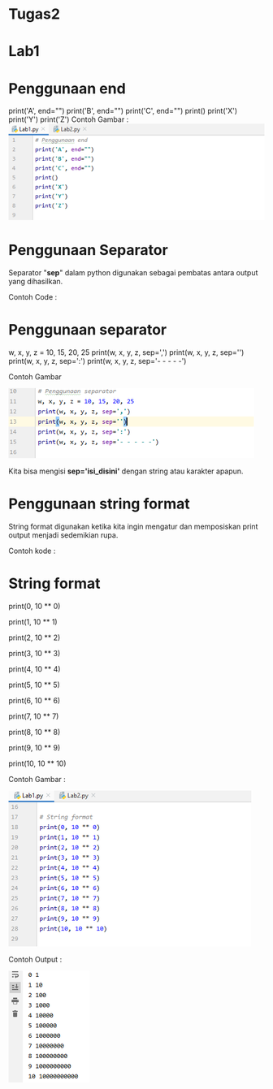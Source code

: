 # Tugas2
# Lab1

# Penggunaan end
print('A', end="")
print('B', end="")
print('C', end="")
print()
print('X')
print('Y')
print('Z')
 Contoh Gambar :
![Output end](https://github.com/dilah199/Tugas2/blob/master/picture/Lab1Picture.PNG)

# Penggunaan Separator
Separator "**sep**" dalam python digunakan sebagai pembatas antara output yang dihasilkan.

 Contoh Code :

# Penggunaan separator
w, x, y, z = 10, 15, 20, 25
print(w, x, y, z, sep=',')
print(w, x, y, z, sep='')
print(w, x, y, z, sep=':')
print(w, x, y, z, sep='- - - - -')

 Contoh Gambar
 
![Output sep](https://github.com/dilah199/Tugas2/blob/master/picture/lab1operator.PNG)

Kita bisa mengisi **sep='isi_disini'** dengan string atau karakter apapun.

# Penggunaan string format
String format digunakan ketika kita ingin mengatur dan memposiskan print output menjadi sedemikian rupa.

  Contoh kode :

# String format

print(0, 10 ** 0)

print(1, 10 ** 1)

print(2, 10 ** 2)

print(3, 10 ** 3)

print(4, 10 ** 4)

print(5, 10 ** 5)

print(6, 10 ** 6)

print(7, 10 ** 7)

print(8, 10 ** 8)

print(9, 10 ** 9)

print(10, 10 ** 10)

  Contoh Gambar :
  
![Output String](https://github.com/dilah199/Tugas2/blob/master/picture/Lab1StringFormat.PNG)


Contoh Output :

![Output String](https://github.com/dilah199/Tugas2/blob/master/picture/Lab1runStringformat1.PNG)


